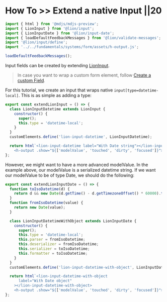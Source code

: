 # How To >> Extend a native Input ||20

```js script
import { html } from '@mdjs/mdjs-preview';
import { LionInput } from '@lion/input';
import { LionInputDate } from '@lion/input-date';
import { loadDefaultFeedbackMessages } from '@lion/validate-messages';
import '@lion/input/define';
import '../../fundamentals/systems/form/assets/h-output.js';

loadDefaultFeedbackMessages();
```

Input fields can be created by extending [LionInput](https://github.com/ing-bank/lion/blob/650657231a4ec83592d45cd69836d28436635340/docs/components/input/overview.md).

> In case you want to wrap a custom form element, follow [Create a custom Field](https://github.com/ing-bank/lion/blob/650657231a4ec83592d45cd69836d28436635340/docs/guides/how-to/create-a-custom-field.md).

For this tutorial, we create an input that wraps native `input[type=datetime-local]`.
This is as simple as adding a type:

```js preview-story
export const extendLionInput = () => {
  class LionInputDatetime extends LionInput {
    constructor() {
      super();
      this.type = 'datetime-local';
    }
  }
  customElements.define('lion-input-datetime', LionInputDatetime);

  return html`<lion-input-datetime label="With Date string"></lion-input-datetime>
    <h-output .show="${['modelValue', 'touched', 'dirty', 'focused']}"></h-output>`;
};
```

However, we might want to have a more advanced modelValue. In the example above, our modelValue is
a serialized datetime string.
If we want our modelValue to be of type Date, we should do the following:

```js preview-story
export const extendLionInputDate = () => {
  function toIsoDatetime(d) {
    return d && new Date(d.getTime() - d.getTimezoneOffset() * 60000).toISOString().split('.')[0];
  }
  function fromIsoDatetime(value) {
    return new Date(value);
  }

  class LionInputDatetimeWithObject extends LionInputDate {
    constructor() {
      super();
      this.type = 'datetime-local';
      this.parser = fromIsoDatetime;
      this.deserializer = fromIsoDatetime;
      this.serializer = toIsoDatetime;
      this.formatter = toIsoDatetime;
    }
  }
  customElements.define('lion-input-datetime-with-object', LionInputDatetimeWithObject);

  return html`<lion-input-datetime-with-object
      label="With Date object"
    ></lion-input-datetime-with-object>
    <h-output .show="${['modelValue', 'touched', 'dirty', 'focused']}"></h-output>`;
};
```
